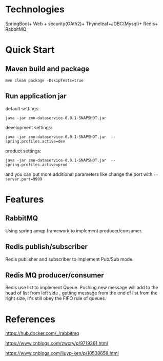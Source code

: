 # Technologies

SpringBoot+ Web + security(OAth2)+ Thymeleaf+JDBC(Mysql)+ Redis+ RabbitMQ

# Quick Start

## Maven build and package

`mvn clean package -DskipTests=true `

## Run application jar

default settings:

`
java -jar zmn-dataservice-0.0.1-SNAPSHOT.jar  
`

development settings:


`
java -jar zmn-dataservice-0.0.1-SNAPSHOT.jar  --spring.profiles.active=dev
`

product settings:

`
java -jar zmn-dataservice-0.0.1-SNAPSHOT.jar  --spring.profiles.active=prod
`

and you can put more additional parameters  like change the port with `--server.port=9999 `

# Features

## RabbitMQ 

Using spring amqp framework to implement producer/consumer.

## Redis publish/subscriber

Redis publisher and subscriber to implement Pub/Sub mode.

## Redis MQ producer/consumer

Redis use list to implement Queue. Pushing new message will add to the head of list from left side , getting message from the end of list from the right size, it's still obey the FIFO rule of queues.


# References

https://hub.docker.com/_/rabbitmq

https://www.cnblogs.com/zwcry/p/9719361.html

https://www.cnblogs.com/liuyp-ken/p/10538658.html


